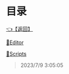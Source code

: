 # 目录  


[👈【返回】](/--目录--/##工作笔记##/--目录--##工作笔记##)  


[📁Editor](/--目录--/##工作笔记##/钻头绳子笔记/Editor/--目录--Editor)  

[📁Scripts](/--目录--/##工作笔记##/钻头绳子笔记/Scripts/--目录--Scripts)  







> 2023/7/9 3:05:05
